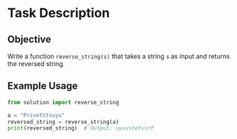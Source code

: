 # Task Description

## Objective

Write a function `reverse_string(s)` that takes a string `s` as input and returns the reversed string.

## Example Usage

```python
from solution import reverse_string

a = "Privetstvuyu"
reversed_string = reverse_string(a)
print(reversed_string)  # Output: uyuvstetvirP


